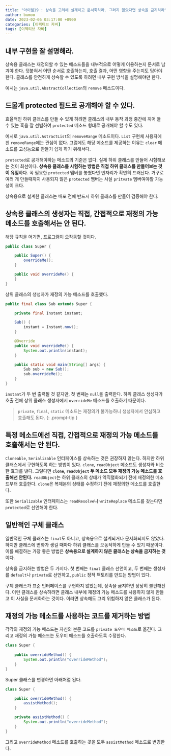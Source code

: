 ```yaml
---
title: "아이템19 : 상속을 고려해 설계하고 문서화하라. 그러지 않았다면 상속을 금지하라"
author: bumoo
date: 2023-02-05 03:17:00 +0900
categories: [이펙티브 자바]
tags: [이펙티브 자바]
---
```


## 내부 구현을 잘 설명해라.
상속용 클래스는 재정의할 수 있는 메소드들을 내부적으로 어떻게 이용하는지 문서로 남겨야 한다.
덧붙혀서 어떤 순서로 호출하는지, 호출 결과, 어떤 영향을 주는지도 담아야 한다.
클래스를 안전하게 상속할 수 있도록 하려면 내부 구현 방식을 설명해야만 한다.

예시는 `java.util.AbstractCollection`의 `remove` 메소드이다. 

## 드물게 protected 필드로 공개해야 할 수 있다.
효율적인 하위 클래스를 만들 수 있게 하려면 클래스의 내부 동작 과정 중간에 끼어 들 수 있는 훅을 잘 선별하여 `protected` 메소드 형태로 공개해야 할 수도 있다.

예시로 `java.util.AstractList`의 `removeRange` 메소드이다.
`List` 구현체 사용자에겐 `removeRange`에는 관심이 없다. 그럼에도 해당 메소드를 제공하는 이유는 `clear` 메소드를 고성능으로 만들기 쉽게 하기 위해서다.

`protected`로 공개해야하는 메소드의 기준은 없다. 실제 하위 클래스를 만들어 시험해보는 것이 최선이다.
**상속용 클래스를 시험하는 방법은 직접 하위 클래스를 만들어보는 것이 유일**하다.
꼭 필요한 `protected` 멤버를 놓쳤다면 빈자리가 확연히 드러난다. 거꾸로 여러 개 만들때까지 사용되지 않은 `protected` 멤버는 사실 `pritvate` 멤버여야할 가능성이 크다.

상속용으로 설계한 클래스는 배포 전에 반드시 하위 클래스를 만들어 검증해야 한다.

## 상속용 클래스의 생성자는 직접, 간접적으로 재정의 가능 메소드를 호출해서는 안 된다.
해당 규칙을 어기면, 프로그램이 오작동할 것이다.

```java
public class Super {

    public Super() {
        overrideMe();
    }

    public void overrideMe() {
    }
}
```
상위 클래스의 생성자가 재정의 가능 메소드를 호출했다.
```java
public final class Sub extends Super {

    private final Instant instant;

    Sub() {
        instant = Instant.now();
    }

    @Override
    public void overrideMe() {
        System.out.println(instant);
    }

    public static void main(String[] args) {
        Sub sub = new Sub();
        sub.overrideMe();
    }
}
```
`instant`가 두 번 출력될 것 같지만, 첫 번째는 `null`을 출력한다. 하위 클래스 생성자가 호출 전에 상위 클래스 생성자에서 `overrideMe` 메소드를 호출하기 때문이다.

> `private`, `final`, `static` 메소드는 재정의가 불가능하니 생성자에서 안심하고 호출해도 된다.
{: .prompt-tip }


## 특정 메소드에선 직접, 간접적으로 재정의 가능 메소드를 호출해서는 안 된다.
`Cloneable`, `Serializable` 인터페이스를 상속하는 것은 권장하지 않는다. 하지만 하위 클래스에서 구현하도록 하는 방법이 있다.
`clone`, `readObject` 메소드도 생성자와 비슷한 효과를 낸다. 그렇다면 **`clone`, `readObject` 두 메소드 모두 재정의 가능 메소드를 호출해선 안된다.**
`readObject`는 하위 클래스의 상태가 역직렬화되기 전에 재정의한 메소드부터 호출한다. `clone`은 복제본의 상태를 수정하기 전에 재정의한 메소드를 호출한다.

또한 `Serializable` 인터페이스는 `readResolve`나 `writeReplace` 메소드를 갖는다면 `protected`로 선언해야 한다.

## 일반적인 구체 클래스
일반적인 구체 클래스는 `final`도 아니고, 상속용으로 설계되거나 문서화되지도 않았다. 하지만 클래스에 변화가 생길 때마다 하위 클래스를 오동작하게 만들 수 있기 때문이다.
이를 해결하는 가장 좋은 방법은 **상속용으로 설계하지 않은 클래스는 상속을 금지하는 것**이다.

상속을 금지하는 방법은 두 가지다. 첫 번째는 `final` 클래스 선언이고, 두 번째는 생성자를 `default`나 `private`로 선언하고, `public` 정적 팩토리를 만드는 방법이 있다.

구체 클래스가 표준 인터페이스를 구현하지 않았는데, 상속을 금지하면 상당히 불편해진다.
이런 클래스를 상속하려면 클래스 내부에 재정의 가능 메소드를 사용하지 않게 만들고 이 사실을 문서화하는 것이다.
이러면 상속해도 그리 위험하지 않은 클래스가 된다.

## 재정의 가능 메소드를 사용하는 코드를 제거하는 방법
각각의 재정의 가능 메소드는 자신의 본문 코드를 `private 도우미 메소드`로 옮긴다. 그리고 재정의 가능 메소드는 도우미 메소드를 호출하도록 수정한다.

```java
class Super {
    
    public overrideMethod() {
        System.out.println("overrideMethod");
    }
}
```

Super 클래스를 변경하면 아래처럼 된다.

```java
class Super {

    public overrideMethod() {
        assistMethod();
    }

    private assistMethod() {
        System.out.println("overrideMethod");
    }
}
```

그리고 `overrideMethod` 메소드를 호출하는 곳을 모두 `assistMethod` 메소드로 변경한다.